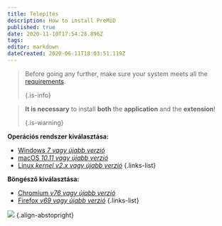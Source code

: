 ```yaml
---
title: Telepítés
description: How to install PreMiD
published: true
date: 2020-11-10T17:54:28.896Z
tags:
editor: markdown
dateCreated: 2020-06-11T18:03:51.119Z
---
```


> Before going any further, make sure your system meets all the [requirements](/install/requirements). 
> 
> {.is-info}

> **It is necessary** to install **both** the **application** and the **extension**! 
> 
> {.is-warning}

**Operációs rendszer kiválasztása:**
- [Windows *7 vagy újabb verzió*](/install/windows)
- [macOS *10.11 vagy újabb verzió*](/install/macos)
- [Linux *kernel v2.x vagy újabb verzió*](/install/linux)
{.links-list}

**Böngésző kiválasztása:**
- [Chromium *v76 vagy újabb verzió*](/install/chromium)
- [Firefox *v69 vagy újabb verzió*](/install/firefox)
{.links-list}

![](https://a.icons8.com/ajlQdsfa/FZhYWV/svg.svg) {.align-abstopright}
